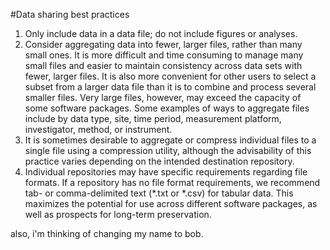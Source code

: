 #Data sharing best practices

1. Only include data in a data file; do not include figures or analyses.
2. Consider aggregating data into fewer, larger files, rather than many small ones. It is more difficult and time consuming to manage many small files and easier to maintain consistency across data sets with fewer, larger files. It is also more convenient for other users to select a subset from a larger data file than it is to combine and process several smaller files. Very large files, however, may exceed the capacity of some software packages. Some examples of ways to aggregate files include by data type, site, time period, measurement platform, investigator, method, or instrument.
3. It is sometimes desirable to aggregate or compress individual files to a single file using a compression utility, although the advisability of this practice varies depending on the intended destination repository.
4. Individual repositories may have specific requirements regarding file formats. If a repository has no file format requirements, we recommend tab- or comma-delimited text (*.txt or *.csv) for tabular data. This maximizes the potential for use across different software packages, as well as prospects for long-term preservation.

also, i'm thinking of changing my name to bob. 
